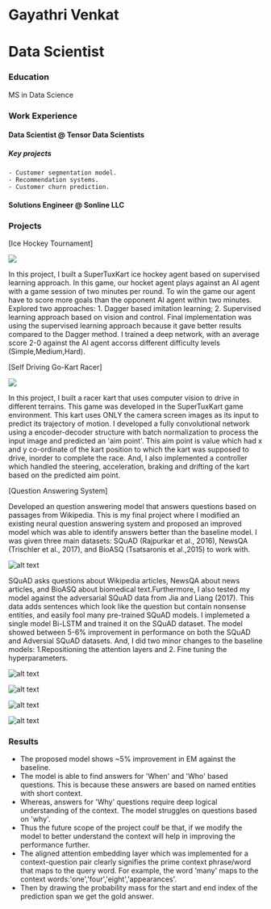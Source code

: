 # Gayathri Venkat

# Data Scientist

### Education
MS in Data Science

### Work Experience
#### Data Scientist @ Tensor Data Scientists
##### Key projects 
    - Customer segmentation model.
    - Recommendation systems.
    - Customer churn prediction.

#### Solutions Engineer  @ Sonline  LLC

### Projects

[Ice Hockey Tournament]

![](/Images/ice_hockey_game.gif)

In this project, I built a SuperTuxKart ice hockey agent based on supervised learning approach. In this game, our hocket agent plays against an AI agent with a game session of two minutes per round.  To win the game our agent have to score more goals than the opponent AI agent within two minutes. Explored two approaches: 1. Dagger based imitation learning; 2. Supervised learning approach based on vision and control. Final implementation was using the supervised learning approach because it gave better results compared to the Dagger method. I trained a deep network, with an average score 2-0 against the AI agent accorss different difficulty levels (Simple,Medium,Hard).
  
[Self Driving Go-Kart Racer] 

![](/Images/go_kart_racer.gif)

In this project, I built a racer kart that uses computer vision to drive in different terrains. This game was developed in the SuperTuxKart game environment.  This kart uses ONLY the camera screen images as its input to predict its trajectory of motion. I developed a fully convolutional network using a encoder-decoder structure with  batch normalization to process the input image and predicted an 'aim point'. This aim point is value which had x and y co-ordinate of the kart position to which the kart was supposed to drive, inorder to complete the race. And, I also implemented a controller which handled the steering, acceleration, braking and drifting of the kart based  on the predicted aim point.  

[Question Answering System]

Developed an question answering model that answers  questions based on passages from Wikipedia. This is my final project where I modified an existing neural question answering system and proposed an improved model which was able to identify answers better than the baseline model. I was given three main  datasets:  SQuAD (Rajpurkar et al., 2016), NewsQA (Trischler et al., 2017), and BioASQ (Tsatsaronis et al.,2015) to work with. 

![alt text](/Images/question_answering_system_using_SQuAD.png)

SQuAD asks questions about Wikipedia articles, NewsQA about news articles, and BioASQ about biomedical text.Furthermore, I also tested my model against the adversarial SQuAD data from Jia and Liang (2017). This data
adds sentences which look like the question but contain nonsense entities, and easily fool many pre-trained
SQuAD models. I implemeted a single model Bi-LSTM and trained it on the SQuAD dataset. The model showed between 5-6% improvement in performance on  both the SQuAD and Adversial SQuAD datasets. And, I did two minor changes to the baseline models:  1.Repositioning the attention  layers and 2. Fine tuning the hyperparameters.


![alt text](/Images/baseline_model_architecture.png)

![alt text](/Images/comparitive_performance.png)

![alt text](/Images/modified-attention-architecture.png)

![alt text](/Images/query2context_attention_implemetation.png)

### Results

- The proposed model shows ~5% improvement in EM against the baseline.
- The  model is able to find answers for 'When' and 'Who' based questions. This is because these answers  are based on named entities with short context.
- Whereas, answers for 'Why' questions  require deep logical understanding of the context. The model struggles on questions based on 'why'.
- Thus the future scope of the project coulf be that, if we modify the model to better understand the context will help in improving the performance further.
- The aligned attention embedding layer which was implemented for a context-question pair clearly signifies the  prime context phrase/word that maps to the query word. For example, the word 'many' maps to the context words:'one','four','eight','appearances'.
- Then by drawing the probability mass for the start and end index of the prediction span we get the gold answer.
 









